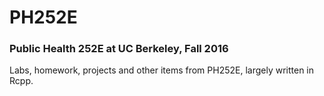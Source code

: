 # PH252E

### Public Health 252E at UC Berkeley, Fall 2016
Labs, homework, projects and other items from PH252E, largely written in Rcpp.
